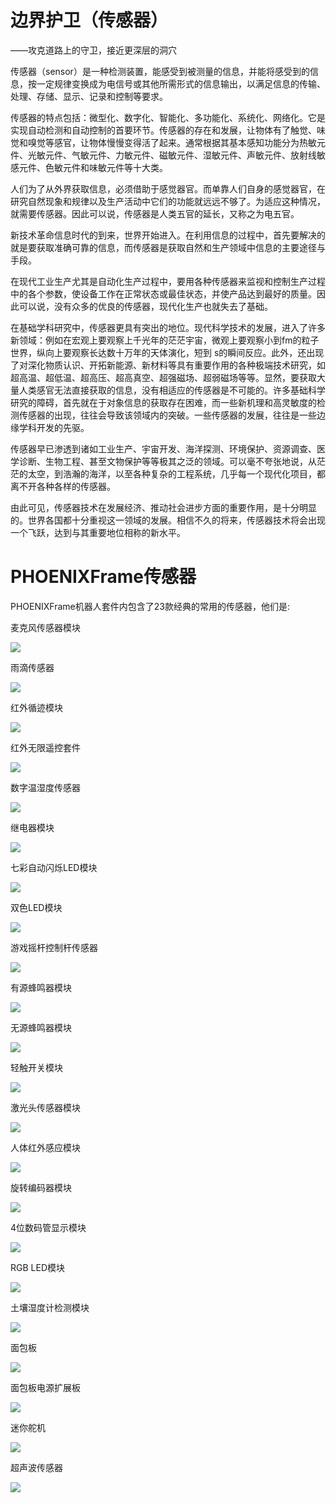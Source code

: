 # 边界护卫（传感器）

——攻克道路上的守卫，接近更深层的洞穴

传感器（sensor）是一种检测装置，能感受到被测量的信息，并能将感受到的信息，按一定规律变换成为电信号或其他所需形式的信息输出，以满足信息的传输、处理、存储、显示、记录和控制等要求。

传感器的特点包括：微型化、数字化、智能化、多功能化、系统化、网络化。它是实现自动检测和自动控制的首要环节。传感器的存在和发展，让物体有了触觉、味觉和嗅觉等感官，让物体慢慢变得活了起来。通常根据其基本感知功能分为热敏元件、光敏元件、气敏元件、力敏元件、磁敏元件、湿敏元件、声敏元件、放射线敏感元件、色敏元件和味敏元件等十大类。

人们为了从外界获取信息，必须借助于感觉器官。而单靠人们自身的感觉器官，在研究自然现象和规律以及生产活动中它们的功能就远远不够了。为适应这种情况，就需要传感器。因此可以说，传感器是人类五官的延长，又称之为电五官。

新技术革命信息时代的到来，世界开始进入。在利用信息的过程中，首先要解决的就是要获取准确可靠的信息，而传感器是获取自然和生产领域中信息的主要途径与手段。

在现代工业生产尤其是自动化生产过程中，要用各种传感器来监视和控制生产过程中的各个参数，使设备工作在正常状态或最佳状态，并使产品达到最好的质量。因此可以说，没有众多的优良的传感器，现代化生产也就失去了基础。

在基础学科研究中，传感器更具有突出的地位。现代科学技术的发展，进入了许多新领域：例如在宏观上要观察上千光年的茫茫宇宙，微观上要观察小到fm的粒子世界，纵向上要观察长达数十万年的天体演化，短到 s的瞬间反应。此外，还出现了对深化物质认识、开拓新能源、新材料等具有重要作用的各种极端技术研究，如超高温、超低温、超高压、超高真空、超强磁场、超弱磁场等等。显然，要获取大量人类感官无法直接获取的信息，没有相适应的传感器是不可能的。许多基础科学研究的障碍，首先就在于对象信息的获取存在困难，而一些新机理和高灵敏度的检测传感器的出现，往往会导致该领域内的突破。一些传感器的发展，往往是一些边缘学科开发的先驱。

传感器早已渗透到诸如工业生产、宇宙开发、海洋探测、环境保护、资源调查、医学诊断、生物工程、甚至文物保护等等极其之泛的领域。可以毫不夸张地说，从茫茫的太空，到浩瀚的海洋，以至各种复杂的工程系统，几乎每一个现代化项目，都离不开各种各样的传感器。

由此可见，传感器技术在发展经济、推动社会进步方面的重要作用，是十分明显的。世界各国都十分重视这一领域的发展。相信不久的将来，传感器技术将会出现一个飞跃，达到与其重要地位相称的新水平。

# PHOENIXFrame传感器

PHOENIXFrame机器人套件内包含了23款经典的常用的传感器，他们是:

麦克风传感器模块

![](/assets/麦克风传感器1.png)

雨滴传感器

![](/assets/雨滴传感器1.png)

红外循迹模块

![](/assets/循迹模块1.png)

红外无限遥控套件

![](/assets/红外无限遥控套件1.png)

数字温湿度传感器

![](/assets/温湿度传感器1.png)

继电器模块

![](/assets/继电器模块1.png)

七彩自动闪烁LED模块

![](/assets/七彩自动闪烁LED模块1.png)

双色LED模块

![](/assets/双色LED模块1.png)

游戏摇杆控制杆传感器

![](/assets/yaogan.png)

有源蜂鸣器模块

![](/assets/youyuanfengming.png)

无源蜂鸣器模块

![](/assets/wuyuanfengmingqi.png)

轻触开关模块

![](/assets/qingchukaiguan.png)

激光头传感器模块

![](/assets/jiguangtou.png)

人体红外感应模块

![](/assets/renti.png)

旋转编码器模块

![](/assets/xuanzhuan.png)

4位数码管显示模块

![](/assets/4weishuma.png)

RGB LED模块

![](/assets/RGBLED.png)

土壤湿度计检测模块

![](/assets/turangshidu.png)

面包板

![](/assets/面包板.png)

面包板电源扩展板

![](/assets/面包板电源板.png)

迷你舵机

![](/assets/迷你舵机.png)

超声波传感器

![](/assets/超声波模块.png)


